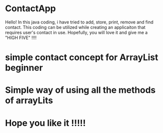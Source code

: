 # ContactApp
Hello! In this java coding, i have tried to add, store, print, remove and find contact. This coding can be utilized while creating an applicaiton that requires user's contact in use. Hopefully, you will love it and give me a "HIGH FIVE" !!!!
# simple contact concept for ArrayList beginner
# Simple way of using all the methods of arrayLits
# Hope you like it !!!!!
